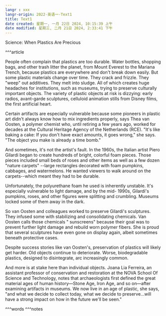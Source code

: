 ```yaml
---
langr : xxx
langr-origin: 2022-英语一-Text1
title: Text1
date created: 星期一, 一月 22日 2024, 10:15:39 上午
date modified: 星期三, 二月 21日 2024, 2:33:41 下午
---
```


Science: When Plastics Are Precious

^^^article

People often complain that plastics are too durable. Water bottles, shopping bags, and other trash litter the planet, from Mount Everest to the Mariana Trench, because plastics are everywhere and don't break down easily. But some plastic materials change over time. They crack and frizzle. They "weep" out additives. They melt into sludge. All of which creates huge headaches for institutions, such as museums, trying to preserve culturally important objects. The variety of plastic objects at risk is dizzying: early radios, avant-garde sculptures, celluloid animation stills from Disney films, the first artificial heart.

Certain artifacts are especially vulnerable because some pioneers in plastic art didn't always know how to mix ingredients properly, says Thea van Oosten, a polymer chemist who, until retiring a few years ago, worked for decades at the Cultural Heritage Agency of the Netherlands (RCE). "It's like baking a cake: If you don't have exact amounts, it goes wrong," she says. "The object you make is already a time bomb." 

And sometimes, it's not the artist's fault. In the 1960s, the Italian artist Piero Gilardi began to create hundreds of bright, colorful foam pieces. Those pieces included small beds of roses and other items as well as a few dozen "nature carpets" --large rectangles decorated with foam pumpkins, cabbages, and watermelons. He wanted viewers to walk around on the carpets--which meant they had to be durable.

Unfortunately, the polyurethane foam he used is inherently unstable. It's especially vulnerable to light damage, and by the mid- 1990s, Gilardi's pumpkins, roses, and other figures were splitting and crumbling. Museums locked some of them away in the dark.

So van Oosten and colleagues worked to preserve Gilardi's sculptures. They infused some with stabilizing and consolidating chemicals. Van Oosten calls those chemicals " sunscreens" because their goal was to prevent further light damage and
rebuild worn polymer fibers. She is proud that several sculptures have even gone on display again, albeit sometimes beneath protective cases.

Despite success stories like van Oosten's, preservation of plastics will likely get harder. Old objects continue to deteriorate. Worse, biodegradable plastics, designed to disintegrate, arc increasingly common.

And more is at stake here than individual objects. Joana Lia Ferreira, an assistant professor of conservation and restoration at the NOVA School Of Science and Technology, notes that archaeologists first defined the great material ages of human history—Stone Age, Iron Age, and so on—after examining artifacts in museums. We now live in an age of plastic, she says, "and what we decide to collect today, what we decide to preserve...will have a strong impact on how in the future we'll be seen."


^^^words
^^^notes